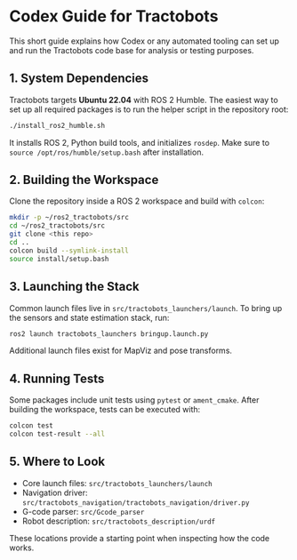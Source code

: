 # Codex Guide for Tractobots

This short guide explains how Codex or any automated tooling can set up and run
the Tractobots code base for analysis or testing purposes.

## 1. System Dependencies

Tractobots targets **Ubuntu 22.04** with ROS 2 Humble. The easiest way to set
up all required packages is to run the helper script in the repository root:

```bash
./install_ros2_humble.sh
```

It installs ROS 2, Python build tools, and initializes `rosdep`. Make sure to
`source /opt/ros/humble/setup.bash` after installation.

## 2. Building the Workspace

Clone the repository inside a ROS 2 workspace and build with `colcon`:

```bash
mkdir -p ~/ros2_tractobots/src
cd ~/ros2_tractobots/src
git clone <this repo>
cd ..
colcon build --symlink-install
source install/setup.bash
```

## 3. Launching the Stack

Common launch files live in `src/tractobots_launchers/launch`. To bring up the
sensors and state estimation stack, run:

```bash
ros2 launch tractobots_launchers bringup.launch.py
```

Additional launch files exist for MapViz and pose transforms.

## 4. Running Tests

Some packages include unit tests using `pytest` or `ament_cmake`. After
building the workspace, tests can be executed with:

```bash
colcon test
colcon test-result --all
```

## 5. Where to Look

- Core launch files: `src/tractobots_launchers/launch`
- Navigation driver: `src/tractobots_navigation/tractobots_navigation/driver.py`
- G-code parser: `src/Gcode_parser`
- Robot description: `src/tractobots_description/urdf`

These locations provide a starting point when inspecting how the code works.

